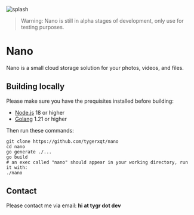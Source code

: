 ![splash](https://github.com/tygerxqt/nano/assets/59417077/e7e188e7-8800-4c94-94f4-4181dfcfdf32)

> Warning: Nano is still in alpha stages of development, only use for testing purposes.

# Nano
Nano is a small cloud storage solution for your photos, videos, and files.

## Building locally
Please make sure you have the prequisites installed before building:
- [Node.js](https://nodejs.org/en) 18 or higher
- [Golang](https://go.dev/) 1.21 or higher

Then run these commands:
```shell
git clone https://github.com/tygerxqt/nano
cd nano
go generate ./...
go build
# an exec called "nano" should appear in your working directory, run it with:
./nano
```

## Contact
Please contact me via email: **hi at tygr dot dev**

